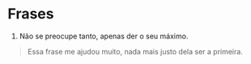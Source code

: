 # Frases

1. Não se preocupe tanto, apenas der o seu máximo. 
> Essa frase me ajudou muito, nada mais justo dela ser a primeira.